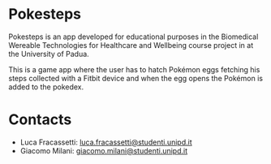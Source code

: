 # Pokesteps

Pokesteps is an app developed for educational purposes in the Biomedical
Wereable Technologies for Healthcare and Wellbeing course project in at
the University of Padua.

This is a game app where the user has to hatch Pokémon eggs fetching his
steps collected with a Fitbit device and when the egg opens the Pokémon
is added to the pokedex.

# Contacts

- Luca Fracassetti: luca.fracassetti@studenti.unipd.it
- Giacomo Milani: giacomo.milani@studenti.unipd.it
